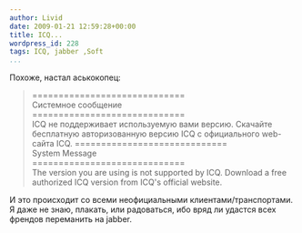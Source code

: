 ```yaml
---
author: Livid
date: 2009-01-21 12:59:28+00:00
title: ICQ...
wordpress_id: 228
tags: ICQ, jabber ,Soft
...
```


Похоже, настал аськокопец:

>=============================\
>Системное сообщение\
>=============================\
>ICQ не поддерживает используемую вами версию. Скачайте бесплатную
>авторизованную версию
>ICQ с официального web-сайта ICQ.
>=============================\
>System Message\
>=============================\
>The version you are using is not supported by ICQ. Download a free
>authorized ICQ version from
>ICQ's official website.

И это происходит со всеми неофициальными клиентами/транспортами. Я даже
не знаю, плакать, или радоваться, ибо вряд ли удастся всех френдов
переманить на jabber.
